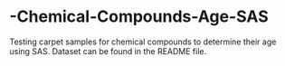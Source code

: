 # -Chemical-Compounds-Age-SAS
Testing carpet samples for chemical compounds to determine their age using SAS. Dataset can be found in the README file. 
